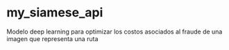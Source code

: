 # my_siamese_api
Modelo deep learning para optimizar los costos asociados al fraude de una imagen que representa una ruta
